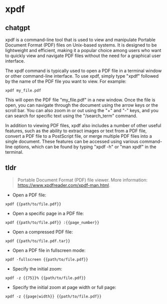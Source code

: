 # xpdf 
## chatgpt 
xpdf is a command-line tool that is used to view and manipulate Portable Document Format (PDF) files on Unix-based systems. It is designed to be lightweight and efficient, making it a popular choice among users who want to quickly view and navigate PDF files without the need for a graphical user interface.

The xpdf command is typically used to open a PDF file in a terminal window or other command-line interface. To use xpdf, simply type "xpdf" followed by the name of the PDF file you want to view. For example:

```
xpdf my_file.pdf
```

This will open the PDF file "my_file.pdf" in a new window. Once the file is open, you can navigate through the document using the arrow keys or the scroll bar. You can also zoom in or out using the "+" and "-" keys, and you can search for specific text using the "/search_term" command.

In addition to viewing PDF files, xpdf also includes a number of other useful features, such as the ability to extract images or text from a PDF file, convert a PDF file to a PostScript file, or merge multiple PDF files into a single document. These features can be accessed using various command-line options, which can be found by typing "xpdf -h" or "man xpdf" in the terminal. 

## tldr 
 
> Portable Document Format (PDF) file viewer.
> More information: <https://www.xpdfreader.com/xpdf-man.html>.

- Open a PDF file:

`xpdf {{path/to/file.pdf}}`

- Open a specific page in a PDF file:

`xpdf {{path/to/file.pdf}} :{{page_number}}`

- Open a compressed PDF file:

`xpdf {{path/to/file.pdf.tar}}`

- Open a PDF file in fullscreen mode:

`xpdf -fullscreen {{path/to/file.pdf}}`

- Specify the initial zoom:

`xpdf -z {{75}}% {{path/to/file.pdf}}`

- Specify the initial zoom at page width or full page:

`xpdf -z {{page|width}} {{path/to/file.pdf}}`
